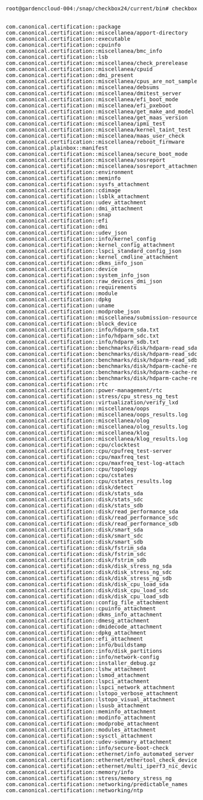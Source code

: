 <pre lang="markdown">

root@gardenccloud-004:/snap/checkbox24/current/bin# checkbox.checkbox-cli list-bootstrapped 'com.canonical.certification::virtual-machine-full'


com.canonical.certification::package
com.canonical.certification::miscellanea/apport-directory
com.canonical.certification::executable
com.canonical.certification::cpuinfo
com.canonical.certification::miscellanea/bmc_info
com.canonical.certification::lsb
com.canonical.certification::miscellanea/check_prerelease
com.canonical.certification::miscellanea/cpuid
com.canonical.certification::dmi_present
com.canonical.certification::miscellanea/cpus_are_not_samples
com.canonical.certification::miscellanea/debsums
com.canonical.certification::miscellanea/dmitest_server
com.canonical.certification::miscellanea/efi_boot_mode
com.canonical.certification::miscellanea/efi_pxeboot
com.canonical.certification::miscellanea/get_make_and_model
com.canonical.certification::miscellanea/get_maas_version
com.canonical.certification::miscellanea/ipmi_test
com.canonical.certification::miscellanea/kernel_taint_test
com.canonical.certification::miscellanea/maas_user_check
com.canonical.certification::miscellanea/reboot_firmware
com.canonical.plainbox::manifest
com.canonical.certification::miscellanea/secure_boot_mode
com.canonical.certification::miscellanea/sosreport
com.canonical.certification::miscellanea/sosreport_attachment
com.canonical.certification::environment
com.canonical.certification::meminfo
com.canonical.certification::sysfs_attachment
com.canonical.certification::cdimage
com.canonical.certification::lsblk_attachment
com.canonical.certification::udev_attachment
com.canonical.certification::dmi_attachment
com.canonical.certification::snap
com.canonical.certification::efi
com.canonical.certification::dmi
com.canonical.certification::udev_json
com.canonical.certification::info/kernel_config
com.canonical.certification::kernel_config_attachment
com.canonical.certification::lspci_standard_config_json
com.canonical.certification::kernel_cmdline_attachment
com.canonical.certification::dkms_info_json
com.canonical.certification::device
com.canonical.certification::system_info_json
com.canonical.certification::raw_devices_dmi_json
com.canonical.certification::requirements
com.canonical.certification::module
com.canonical.certification::dpkg
com.canonical.certification::uname
com.canonical.certification::modprobe_json
com.canonical.certification::miscellanea/submission-resources
com.canonical.certification::block_device
com.canonical.certification::info/hdparm_sda.txt
com.canonical.certification::info/hdparm_sdc.txt
com.canonical.certification::info/hdparm_sdb.txt
com.canonical.certification::benchmarks/disk/hdparm-read_sda
com.canonical.certification::benchmarks/disk/hdparm-read_sdc
com.canonical.certification::benchmarks/disk/hdparm-read_sdb
com.canonical.certification::benchmarks/disk/hdparm-cache-read_sda
com.canonical.certification::benchmarks/disk/hdparm-cache-read_sdc
com.canonical.certification::benchmarks/disk/hdparm-cache-read_sdb
com.canonical.certification::rtc
com.canonical.certification::power-management/rtc
com.canonical.certification::stress/cpu_stress_ng_test
com.canonical.certification::virtualization/verify_lxd
com.canonical.certification::miscellanea/oops
com.canonical.certification::miscellanea/oops_results.log
com.canonical.certification::miscellanea/olog
com.canonical.certification::miscellanea/olog_results.log
com.canonical.certification::miscellanea/klog
com.canonical.certification::miscellanea/klog_results.log
com.canonical.certification::cpu/clocktest
com.canonical.certification::cpu/cpufreq_test-server
com.canonical.certification::cpu/maxfreq_test
com.canonical.certification::cpu/maxfreq_test-log-attach
com.canonical.certification::cpu/topology
com.canonical.certification::cpu/cstates
com.canonical.certification::cpu/cstates_results.log
com.canonical.certification::disk/detect
com.canonical.certification::disk/stats_sda
com.canonical.certification::disk/stats_sdc
com.canonical.certification::disk/stats_sdb
com.canonical.certification::disk/read_performance_sda
com.canonical.certification::disk/read_performance_sdc
com.canonical.certification::disk/read_performance_sdb
com.canonical.certification::disk/smart_sda
com.canonical.certification::disk/smart_sdc
com.canonical.certification::disk/smart_sdb
com.canonical.certification::disk/fstrim_sda
com.canonical.certification::disk/fstrim_sdc
com.canonical.certification::disk/fstrim_sdb
com.canonical.certification::disk/disk_stress_ng_sda
com.canonical.certification::disk/disk_stress_ng_sdc
com.canonical.certification::disk/disk_stress_ng_sdb
com.canonical.certification::disk/disk_cpu_load_sda
com.canonical.certification::disk/disk_cpu_load_sdc
com.canonical.certification::disk/disk_cpu_load_sdb
com.canonical.certification::config_file_attachment
com.canonical.certification::cpuinfo_attachment
com.canonical.certification::dkms_info_attachment
com.canonical.certification::dmesg_attachment
com.canonical.certification::dmidecode_attachment
com.canonical.certification::dpkg_attachment
com.canonical.certification::efi_attachment
com.canonical.certification::info/buildstamp
com.canonical.certification::info/disk_partitions
com.canonical.certification::info/network-config
com.canonical.certification::installer_debug.gz
com.canonical.certification::lshw_attachment
com.canonical.certification::lsmod_attachment
com.canonical.certification::lspci_attachment
com.canonical.certification::lspci_network_attachment
com.canonical.certification::lstopo_verbose_attachment
com.canonical.certification::lstopo_visual_attachment
com.canonical.certification::lsusb_attachment
com.canonical.certification::meminfo_attachment
com.canonical.certification::modinfo_attachment
com.canonical.certification::modprobe_attachment
com.canonical.certification::modules_attachment
com.canonical.certification::sysctl_attachment
com.canonical.certification::udev-summary_attachment
com.canonical.certification::info/secure-boot-check
com.canonical.certification::ethernet/info_automated_server
com.canonical.certification::ethernet/ethertool_check_device1_eth0
com.canonical.certification::ethernet/multi_iperf3_nic_device1_eth0
com.canonical.certification::memory/info
com.canonical.certification::stress/memory_stress_ng
com.canonical.certification::networking/predictable_names
com.canonical.certification::networking/ntp
</pre>
